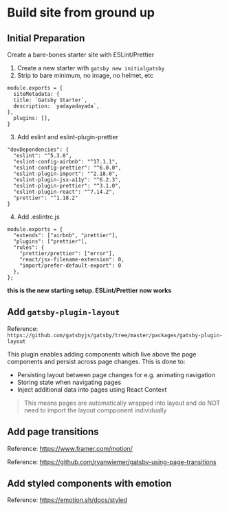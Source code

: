 # Build site from ground up

## Initial Preparation

Create a bare-bones starter site with ESLint/Prettier

1. Create a new starter with `gatsby new initialgatsby`
2. Strip to bare minimum, no image, no helmet, etc

```
module.exports = {
  siteMetadata: {
  title: `Gatsby Starter`,
  description: `yadayadayada`,
},
  plugins: [],
}
```

3. Add eslint and eslint-plugin-prettier

```
"devDependencies": {
  "eslint": "^5.3.0",
  "eslint-config-airbnb": "^17.1.1",
  "eslint-config-prettier": "^6.0.0",
  "eslint-plugin-import": "^2.18.0",
  "eslint-plugin-jsx-a11y": "^6.2.3",
  "eslint-plugin-prettier": "^3.1.0",
  "eslint-plugin-react": "^7.14.2",
  "prettier": "^1.18.2"
}
```

4. Add .eslintrc.js

```
module.exports = {
  "extends": ["airbnb", "prettier"],
  "plugins": ["prettier"],
  "rules": {
    "prettier/prettier": ["error"],
    "react/jsx-filename-extension": 0,
    "import/prefer-default-export": 0
  },
};
```

**this is the new starting setup. ESLint/Prettier now works**

## Add `gatsby-plugin-layout`

Reference: `https://github.com/gatsbyjs/gatsby/tree/master/packages/gatsby-plugin-layout`

This plugin enables adding components which live above the page components and persist across page changes.
This is done to:

- Persisting layout between page changes for e.g. animating navigation
- Storing state when navigating pages
- Inject additional data into pages using React Context

> This means pages are automatically wrapped into layout and do NOT need to import the layout compponent individually

## Add page transitions

Reference: https://www.framer.com/motion/

Reference: https://github.com/ryanwiemer/gatsby-using-page-transitions

## Add styled components with emotion

Reference: https://emotion.sh/docs/styled
